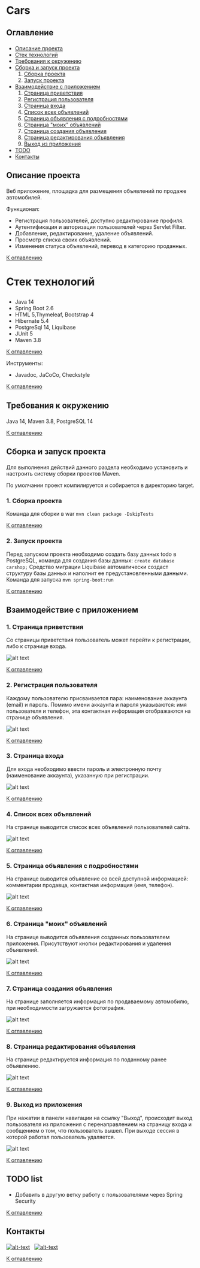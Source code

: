 # Cars

## <p id="contents">Оглавление</p>

<ul>
<li><a href="#01">Описание проекта</a></li>
<li><a href="#02">Стек технологий</a></li>
<li><a href="#03">Требования к окружению</a></li>
<li><a href="#04">Сборка и запуск проекта</a>
    <ol type="1">
        <li><a href="#0401">Сборка проекта</a></li>
        <li><a href="#0402">Запуск проекта</a></li>
    </ol>
</li>
<li><a href="#05">Взаимодействие с приложением</a>
    <ol  type="1">
        <li><a href="#0501">Страница приветствия</a></li>
        <li><a href="#0502">Регистрация пользователя</a></li>
        <li><a href="#0503">Страница входа</a></li>
        <li><a href="#0504">Список всех объявлений</a></li>
        <li><a href="#0505">Страница объявления с подробностями</a></li>
        <li><a href="#0506">Страница "моих" объявлений</a></li>
        <li><a href="#0507">Страница создания объявления</a></li>
        <li><a href="#0508">Страница редактирования объявления</a></li>
        <li><a href="#0509">Выход из приложения</a></li>
    </ol>
</li>
<li><a href="#todo">TODO</a></li>
<li><a href="#contacts">Контакты</a></li>
</ul>

## <p id="01">Описание проекта</p>

Веб приложение, площадка для размещения объявлений по продаже автомобилей.

Функционал:

* Регистрация пользователей, доступно редактирование профиля.
* Аутентификация и авторизация пользователей через Servlet Filter.
* Добавление, редактирование, удаление объявлений.
* Просмотр списка своих объявлений.
* Изменения статуса объявлений, перевод в категорию проданных.

<p><a href="#contents">К оглавлению</a></p>

# <p id="02">Стек технологий</p>
- Java 14
- Spring Boot 2.6
- HTML 5,Thymeleaf, Bootstrap 4
- Hibernate 5.4
- PostgreSql 14, Liquibase
- JUnit 5
- Maven 3.8

<p><a href="#contents">К оглавлению</a></p>

Инструменты:
- Javadoc, JaCoCo, Checkstyle

<p><a href="#contents">К оглавлению</a></p>

## <p id="03">Требования к окружению</p>

Java 14, Maven 3.8, PostgreSQL 14

<p><a href="#contents">К оглавлению</a></p>

## <p id="04">Сборка и запуск проекта</p>

Для выполнения действий данного раздела необходимо установить 
и настроить систему сборки проектов Maven.

По умолчании проект компилируется и собирается в директорию target.  

### <p id="0401">1. Сборка проекта</p>

Команда для сборки в war
`mvn clean package -DskipTests`

<p><a href="#contents">К оглавлению</a></p>

### <p id="0402">2. Запуск проекта</p>

Перед запуском проекта необходимо создать базу данных todo
в PostgreSQL, команда для создания базы данных:
`create database carshop;`
Средство миграции Liquibase автоматически создаст структуру
базы данных и наполнит ее предустановленными данными.
Команда для запуска
`mvn spring-boot:run`

<p><a href="#contents">К оглавлению</a></p>

## <p id="05">Взаимодействие с приложением</p>

### <p id="0501">1. Страница приветствия</p>
Со страницы приветствия пользователь может перейти к регистрации, либо к странице входа.

![alt text](images/cars_img_1.jpg)

<p><a href="#contents">К оглавлению</a></p>

### <p id="0502">2. Регистрация пользователя</p>
Каждому пользователю присваивается пара: наименование аккаунта (email) и пароль.
Помимо имени аккаунта и пароля указываются: имя пользователя и телефон, эта контактная
информация отображаются на странице объявления.

![alt text](images/cars_img_2.jpg)

<p><a href="#contents">К оглавлению</a></p>

### <p id="0503">3. Страница входа</p>
Для входа необходимо ввести пароль и электронную почту (наименование аккаунта), указанную при регистрации.

![alt text](images/cars_img_3.jpg)

<p><a href="#contents">К оглавлению</a></p>

### <p id="0504">4. Список всех объявлений</p>
На странице выводится список всех объявлений пользователей сайта.

![alt text](images/cars_img_4.jpg)

<p><a href="#contents">К оглавлению</a></p>

### <p id="0505">5. Страница объявления с подробностями</p>
На странице выводится объявление со всей доступной информацией: комментарии продавца,
контактная информация (имя, телефон).

![alt text](images/cars_img_8.jpg)

<p><a href="#contents">К оглавлению</a></p>

### <p id="0506">6. Страница "моих" объявлений</p>
На странице выводится объявления созданных пользователем приложения.
Присутствуют кнопки редактирования и удаления объявлений.

![alt text](images/cars_img_5.jpg)

<p><a href="#contents">К оглавлению</a></p>

### <p id="0507">7. Страница создания объявления</p>
На странице заполняется информация по продаваемому автомобилю, при 
необходимости загружается фотография.

![alt text](images/cars_img_6.jpg)

<p><a href="#contents">К оглавлению</a></p>

### <p id="0508">8. Страница редактирования объявления</p>
На странице редактируется информация по поданному ранее объявлению.

![alt text](images/cars_img_7.jpg)

<p><a href="#contents">К оглавлению</a></p>

### <p id="0509">9. Выход из приложения</p>

При нажатии в панели навигации на ссылку "Выход", происходит
выход пользователя из приложения с перенаправлением на страницу входа и
сообщением о том, что пользователь вышел. При выходе сессия в которой работал
пользователь удаляется.

![alt text](images/cars_img_8.jpg)

<p><a href="#contents">К оглавлению</a></p>

## <p id="todo">TODO list</p>
* Добавить в другую ветку работу с пользователями через Spring Security

<p><a href="#contents">К оглавлению</a></p>

## <p id="contacts">Контакты </p>

[![alt-text](https://img.shields.io/badge/-telegram-grey?style=flat&logo=telegram&logoColor=white)](https://t.me/T_AlexME)&nbsp;&nbsp;
[![alt-text](https://img.shields.io/badge/@%20email-005FED?style=flat&logo=mail&logoColor=white)](mailto:amemelyanov@yandex.ru)&nbsp;&nbsp;

<p><a href="#contents">К оглавлению</a></p>